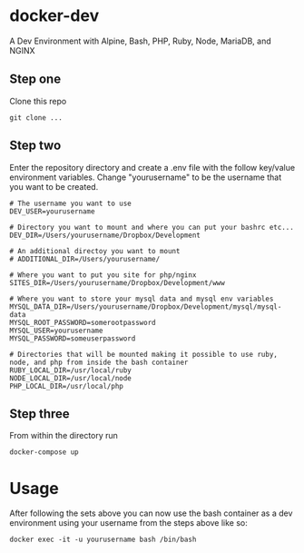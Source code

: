 # docker-dev
A Dev Environment with Alpine, Bash, PHP, Ruby, Node, MariaDB, and NGINX

## Step one

Clone this repo

```
git clone ...
```

## Step two

Enter the repository directory and create a .env file with the follow key/value environment variables. Change "yourusername" to be the username that you want to be created.


```
# The username you want to use
DEV_USER=yourusername
 
# Directory you want to mount and where you can put your bashrc etc...
DEV_DIR=/Users/yourusername/Dropbox/Development
 
# An additional directoy you want to mount
# ADDITIONAL_DIR=/Users/yourusername/
 
# Where you want to put you site for php/nginx
SITES_DIR=/Users/yourusername/Dropbox/Development/www 
 
# Where you want to store your mysql data and mysql env variables
MYSQL_DATA_DIR=/Users/yourusername/Dropbox/Development/mysql/mysql-data 
MYSQL_ROOT_PASSWORD=somerootpassword
MYSQL_USER=yourusername
MYSQL_PASSWORD=someuserpassword

# Directories that will be mounted making it possible to use ruby, node, and php from inside the bash container
RUBY_LOCAL_DIR=/usr/local/ruby
NODE_LOCAL_DIR=/usr/local/node
PHP_LOCAL_DIR=/usr/local/php
```
 
## Step three
 
From within the directory run
 
```
docker-compose up
```
 
# Usage
 
After following the sets above you can now use the bash container as a dev environment using your username from the steps above like so:

```
docker exec -it -u yourusername bash /bin/bash
```
